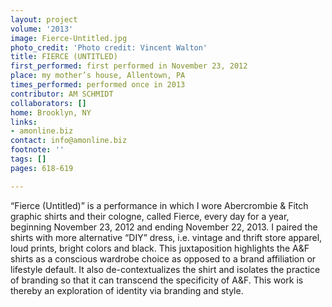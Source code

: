 ```yaml
---
layout: project
volume: '2013'
image: Fierce-Untitled.jpg
photo_credit: 'Photo credit: Vincent Walton'
title: FIERCE (UNTITLED)
first_performed: first performed in November 23, 2012
place: my mother’s house, Allentown, PA
times_performed: performed once in 2013
contributor: AM SCHMIDT
collaborators: []
home: Brooklyn, NY
links:
- amonline.biz
contact: info@amonline.biz
footnote: ''
tags: []
pages: 618-619

---
```


“Fierce (Untitled)” is a performance in which I wore Abercrombie & Fitch graphic shirts and their cologne, called Fierce, every day for a year, beginning November 23, 2012 and ending November 22, 2013. I paired the shirts with more alternative “DIY” dress, i.e. vintage and thrift store apparel, loud prints, bright colors and black. This juxtaposition highlights the A&F shirts as a conscious wardrobe choice as opposed to a brand affiliation or lifestyle default. It also de-contextualizes the shirt and isolates the practice of branding so that it can transcend the specificity of A&F. This work is thereby an exploration of identity via branding and style.
